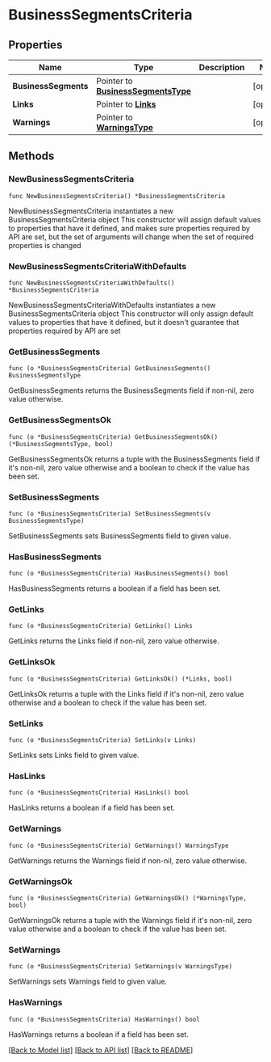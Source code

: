 # BusinessSegmentsCriteria

## Properties

Name | Type | Description | Notes
------------ | ------------- | ------------- | -------------
**BusinessSegments** | Pointer to [**BusinessSegmentsType**](BusinessSegmentsType.md) |  | [optional] 
**Links** | Pointer to [**Links**](Links.md) |  | [optional] 
**Warnings** | Pointer to [**WarningsType**](WarningsType.md) |  | [optional] 

## Methods

### NewBusinessSegmentsCriteria

`func NewBusinessSegmentsCriteria() *BusinessSegmentsCriteria`

NewBusinessSegmentsCriteria instantiates a new BusinessSegmentsCriteria object
This constructor will assign default values to properties that have it defined,
and makes sure properties required by API are set, but the set of arguments
will change when the set of required properties is changed

### NewBusinessSegmentsCriteriaWithDefaults

`func NewBusinessSegmentsCriteriaWithDefaults() *BusinessSegmentsCriteria`

NewBusinessSegmentsCriteriaWithDefaults instantiates a new BusinessSegmentsCriteria object
This constructor will only assign default values to properties that have it defined,
but it doesn't guarantee that properties required by API are set

### GetBusinessSegments

`func (o *BusinessSegmentsCriteria) GetBusinessSegments() BusinessSegmentsType`

GetBusinessSegments returns the BusinessSegments field if non-nil, zero value otherwise.

### GetBusinessSegmentsOk

`func (o *BusinessSegmentsCriteria) GetBusinessSegmentsOk() (*BusinessSegmentsType, bool)`

GetBusinessSegmentsOk returns a tuple with the BusinessSegments field if it's non-nil, zero value otherwise
and a boolean to check if the value has been set.

### SetBusinessSegments

`func (o *BusinessSegmentsCriteria) SetBusinessSegments(v BusinessSegmentsType)`

SetBusinessSegments sets BusinessSegments field to given value.

### HasBusinessSegments

`func (o *BusinessSegmentsCriteria) HasBusinessSegments() bool`

HasBusinessSegments returns a boolean if a field has been set.

### GetLinks

`func (o *BusinessSegmentsCriteria) GetLinks() Links`

GetLinks returns the Links field if non-nil, zero value otherwise.

### GetLinksOk

`func (o *BusinessSegmentsCriteria) GetLinksOk() (*Links, bool)`

GetLinksOk returns a tuple with the Links field if it's non-nil, zero value otherwise
and a boolean to check if the value has been set.

### SetLinks

`func (o *BusinessSegmentsCriteria) SetLinks(v Links)`

SetLinks sets Links field to given value.

### HasLinks

`func (o *BusinessSegmentsCriteria) HasLinks() bool`

HasLinks returns a boolean if a field has been set.

### GetWarnings

`func (o *BusinessSegmentsCriteria) GetWarnings() WarningsType`

GetWarnings returns the Warnings field if non-nil, zero value otherwise.

### GetWarningsOk

`func (o *BusinessSegmentsCriteria) GetWarningsOk() (*WarningsType, bool)`

GetWarningsOk returns a tuple with the Warnings field if it's non-nil, zero value otherwise
and a boolean to check if the value has been set.

### SetWarnings

`func (o *BusinessSegmentsCriteria) SetWarnings(v WarningsType)`

SetWarnings sets Warnings field to given value.

### HasWarnings

`func (o *BusinessSegmentsCriteria) HasWarnings() bool`

HasWarnings returns a boolean if a field has been set.


[[Back to Model list]](../README.md#documentation-for-models) [[Back to API list]](../README.md#documentation-for-api-endpoints) [[Back to README]](../README.md)


